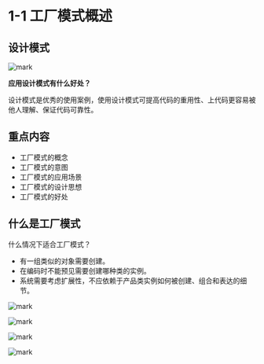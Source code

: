 # 1-1 工厂模式概述

## 设计模式

![mark](http://omi0o6pp2.bkt.clouddn.com/blog/180317/jjJBEHaLIK.png)



**应用设计模式有什么好处？**

​	设计模式是优秀的使用案例，使用设计模式可提高代码的重用性、上代码更容易被他人理解、保证代码可靠性。

## 重点内容

- 工厂模式的概念
- 工厂模式的意图
- 工厂模式的应用场景
- 工厂模式的设计思想
- 工厂模式的好处

## 什么是工厂模式

什么情况下适合工厂模式？

- 有一组类似的对象需要创建。
- 在编码时不能预见需要创建哪种类的实例。
- 系统需要考虑扩展性，不应依赖于产品类实例如何被创建、组合和表达的细节。

![mark](http://omi0o6pp2.bkt.clouddn.com/blog/180317/9ciccaaj15.png)



![mark](http://omi0o6pp2.bkt.clouddn.com/blog/180317/fjK6DGl00E.png)

![mark](http://omi0o6pp2.bkt.clouddn.com/blog/180317/9BA1AAfb8G.png)





![mark](http://omi0o6pp2.bkt.clouddn.com/blog/180317/KbIA1ADm8E.png)



